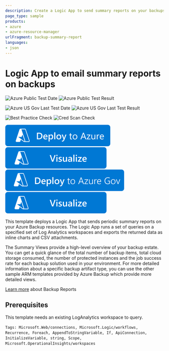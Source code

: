 ```yaml
---
description: Create a Logic App to send summary reports on your backups via email.
page_type: sample
products:
- azure
- azure-resource-manager
urlFragment: backup-summary-report
languages:
- json
---
```

# Logic App to email summary reports on backups

![Azure Public Test Date](https://azurequickstartsservice.blob.core.windows.net/badges/demos/backup-summary-report/PublicLastTestDate.svg)
![Azure Public Test Result](https://azurequickstartsservice.blob.core.windows.net/badges/demos/backup-summary-report/PublicDeployment.svg)

![Azure US Gov Last Test Date](https://azurequickstartsservice.blob.core.windows.net/badges/demos/backup-summary-report/FairfaxLastTestDate.svg)
![Azure US Gov Last Test Result](https://azurequickstartsservice.blob.core.windows.net/badges/demos/backup-summary-report/FairfaxDeployment.svg)

![Best Practice Check](https://azurequickstartsservice.blob.core.windows.net/badges/demos/backup-summary-report/BestPracticeResult.svg)
![Cred Scan Check](https://azurequickstartsservice.blob.core.windows.net/badges/demos/backup-summary-report/CredScanResult.svg)

[![Deploy To Azure](https://raw.githubusercontent.com/Azure/azure-quickstart-templates/master/1-CONTRIBUTION-GUIDE/images/deploytoazure.svg?sanitize=true)](https://portal.azure.com/#create/Microsoft.Template/uri/https%3A%2F%2Fraw.githubusercontent.com%2FAzure%2Fazure-quickstart-templates%2Fmaster%2Fdemos%2Fbackup-summary-report%2Fazuredeploy.json)  [![Visualize](https://raw.githubusercontent.com/Azure/azure-quickstart-templates/master/1-CONTRIBUTION-GUIDE/images/visualizebutton.svg?sanitize=true)](http://armviz.io/#/?load=https%3A%2F%2Fraw.githubusercontent.com%2FAzure%2Fazure-quickstart-templates%2Fmaster%2Fdemos%2Fbackup-summary-report%2Fazuredeploy.json)
[![Deploy To Azure US Gov](https://raw.githubusercontent.com/Azure/azure-quickstart-templates/master/1-CONTRIBUTION-GUIDE/images/deploytoazuregov.svg?sanitize=true)](https://portal.azure.us/#create/Microsoft.Template/uri/https%3A%2F%2Fraw.githubusercontent.com%2FAzure%2Fazure-quickstart-templates%2Fmaster%2Fdemos%2Fbackup-summary-report%2Fazuredeploy.json)
[![Visualize](https://raw.githubusercontent.com/Azure/azure-quickstart-templates/master/1-CONTRIBUTION-GUIDE/images/visualizebutton.svg?sanitize=true)](http://armviz.io/#/?load=https%3A%2F%2Fraw.githubusercontent.com%2FAzure%2Fazure-quickstart-templates%2Fmaster%2Fdemos%2Fbackup-summary-report%2Fazuredeploy.json)

This template deploys a Logic App that sends periodic summary reports on your Azure Backup resources. The Logic App runs a set of queries on a specified set of Log Analytics workspaces and exports the returned data as inline charts and CSV attachments.

The Summary Views provide a high-level overview of your backup estate. You can get a quick glance of the total number of backup items, total cloud storage consumed, the number of protected instances and the job success rate for each backup solution used in your environment. For more detailed information about a specific backup artifact type, you can use the other sample ARM templates provided by Azure Backup which provide more detailed views.

[Learn more](https://aka.ms/AzureBackupReportDoc) about Backup Reports

## Prerequisites

This template needs an existing LogAnalytics workspace to query.

`Tags: Microsoft.Web/connections, Microsoft.Logic/workflows, Recurrence, Foreach, AppendToStringVariable, If, ApiConnection, InitializeVariable, string, Scope, Microsoft.OperationalInsights/workspaces`
